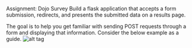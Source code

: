 Assignment: Dojo Survey
Build a flask application that accepts a form submission, redirects, and presents the submitted data on a results page.

The goal is to help you get familiar with sending POST requests through a form and displaying that information. Consider the below example as a guide.
![alt tag](https://user-images.githubusercontent.com/32435667/37859178-9c51f1c6-2ee6-11e8-80d9-e0cb02dd1e77.png)
